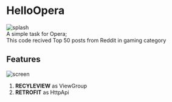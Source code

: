 # HelloOpera

![splash](https://cloud.githubusercontent.com/assets/11025374/24434464/6acededa-1438-11e7-9c79-7f045ee8f3c1.png)  
A simple task for Opera;  
This code recived Top 50 posts from Reddit in gaming category  

##	Features 
![screen](https://cloud.githubusercontent.com/assets/11025374/24434573/19610ea0-1439-11e7-8283-4c3dd8d7c5cc.png)
1. **RECYLEVIEW** as ViewGroup
2. **RETROFIT** as HttpApi

